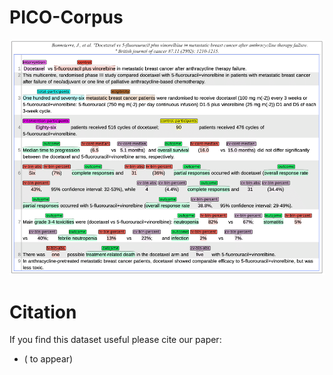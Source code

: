 # PICO-Corpus
![](example_annotated_abstract.png)


# Citation 
If you find this dataset useful please cite our paper:
* ( to appear)
